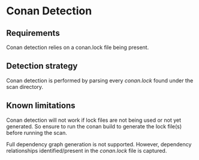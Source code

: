 # Conan Detection
## Requirements
Conan detection relies on a conan.lock file being present.

## Detection strategy
Conan detection is performed by parsing every <em>conan.lock</em> found under the scan directory.

## Known limitations
Conan detection will not work if lock files are not being used or not yet generated. So ensure to run the conan build to generate the lock file(s) before running the scan.

Full dependency graph generation is not supported. However, dependency relationships identified/present in the <em>conan.lock</em> file is captured.

